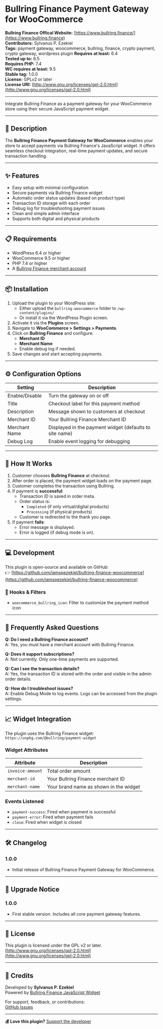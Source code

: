 # Bullring Finance Payment Gateway for WooCommerce
**Bullring Finance Offical Website:** [https://www.bullring.finance/](https://www.bullring.finance)  
**Contributors:** Sylvanus P. Ezekiel  
**Tags:** payment gateway, woocommerce, bullring, finance, crypto payment, crypto gateway, wordpress plugin 
**Requires at least:** 6.4  
**Tested up to:** 6.5  
**Requires PHP:** 7.4  
**WC requires at least:** 9.5  
**Stable tag:** 1.0.0  
**License:** GPLv2 or later  
**License URI:** [http://www.gnu.org/licenses/gpl-2.0.html](http://www.gnu.org/licenses/gpl-2.0.html)

---

Integrate Bullring Finance as a payment gateway for your WooCommerce store using their secure JavaScript payment widget.

---

## 🧾 Description

The **Bullring Finance Payment Gateway for WooCommerce** enables your store to accept payments via Bullring Finance's JavaScript widget. It offers seamless checkout integration, real-time payment updates, and secure transaction handling.

---

## ✨ Features

- Easy setup with minimal configuration
- Secure payments via Bullring Finance widget
- Automatic order status updates (based on product type)
- Transaction ID storage with each order
- Debug log for troubleshooting payment issues
- Clean and simple admin interface
- Supports both digital and physical products

---

## 📋 Requirements

- WordPress 6.4 or higher  
- WooCommerce 9.5 or higher  
- PHP 7.4 or higher  
- A [Bullring Finance merchant account](https://www.bullring.finance/api-integrations)

---

## 📦 Installation

1. Upload the plugin to your WordPress site:
   - Either upload the `bullring-woocommerce` folder to `/wp-content/plugins/`
   - Or install it via the WordPress Plugin screen.
2. Activate it via the **Plugins** screen.
3. Navigate to **WooCommerce > Settings > Payments**.
4. Click on **Bullring Finance** and configure:
   - **Merchant ID**
   - **Merchant Name**
   - Enable debug log if needed.
5. Save changes and start accepting payments.

---

## ⚙️ Configuration Options

| Setting          | Description                                              |
|------------------|----------------------------------------------------------|
| Enable/Disable   | Turn the gateway on or off                               |
| Title            | Checkout label for this payment method                   |
| Description      | Message shown to customers at checkout                   |
| Merchant ID      | Your Bullring Finance Merchant ID                        |
| Merchant Name    | Displayed in the payment widget (defaults to site name)  |
| Debug Log        | Enable event logging for debugging                       |

---

## 🧠 How It Works

1. Customer chooses **Bullring Finance** at checkout.
2. After order is placed, the payment widget loads on the payment page.
3. Customer completes the transaction using Bullring.
4. If payment is **successful**:
   - Transaction ID is saved in order meta.
   - Order status is:
     - `Completed` (if only virtual/digital products)
     - `Processing` (if physical products)
   - Customer is redirected to the thank you page.
5. If payment **fails**:
   - Error message is displayed.
   - Error is logged (if debug mode is on).

---

## 💻 Development

This plugin is open-source and available on GitHub:  
👉 [https://github.com/iamspezekiel/bullring-finance-woocommerce](https://github.com/iamspezekiel/bullring-finance-woocommerce)


### 🔌 Hooks & Filters

- `woocommerce_bullring_icon`: Filter to customize the payment method icon

---

## 📖 Frequently Asked Questions

**Q: Do I need a Bullring Finance account?**  
A: Yes, you must have a merchant account with Bullring Finance.

**Q: Does it support subscriptions?**  
A: Not currently. Only one-time payments are supported.

**Q: Can I see the transaction details?**  
A: Yes, the transaction ID is stored with the order and visible in the admin order details.

**Q: How do I troubleshoot issues?**  
A: Enable Debug Mode to log events. Logs can be accessed from the plugin settings.

---

## 📈 Widget Integration

The plugin uses the Bullring Finance widget:  
`https://unpkg.com/@bullring/payment-widget`

### Widget Attributes

| Attribute       | Description                              |
|----------------|------------------------------------------|
| `invoice-amount` | Total order amount                      |
| `merchant-id`   | Your Bullring Finance merchant ID        |
| `merchant-name` | Your brand name as shown in the widget   |

### Events Listened

- `payment-success`: Fired when payment is successful
- `payment-error`: Fired when payment fails
- `close`: Fired when widget is closed

---

## 🛠 Changelog

### 1.0.0
- Initial release of Bullring Finance Payment Gateway for WooCommerce.

---

## 🚨 Upgrade Notice

### 1.0.0
- First stable version. Includes all core payment gateway features.

---

## 📄 License

This plugin is licensed under the GPL v2 or later.  
[http://www.gnu.org/licenses/gpl-2.0.html](http://www.gnu.org/licenses/gpl-2.0.html)

---

## 🙏 Credits

Developed by **Sylvanus P. Ezekiel**  
Powered by [Bullring Finance JavaScript Widget](https://unpkg.com/@bullring/payment-widget)

For support, feedback, or contributions:  
[GitHub Issues](https://github.com/iamspezekiel/bullring-finance-woocommerce/issues)

---

**💰 Love this plugin?** [Support the developer](https://iamspezekiel.com.ng/donate)
